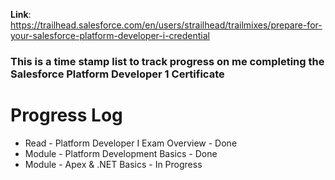 __Link__: https://trailhead.salesforce.com/en/users/strailhead/trailmixes/prepare-for-your-salesforce-platform-developer-i-credential

### This is a time stamp list to track progress on me completing the Salesforce Platform Developer 1 Certificate

# Progress Log

* Read - Platform Developer I Exam Overview - Done
* Module - Platform Development Basics - Done
* Module - Apex & .NET Basics - In Progress
